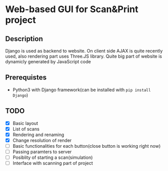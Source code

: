 Web-based GUI for Scan&Print project
===

Description
---

Django is used as backend to website.
On client side AJAX is quite recently used, also rendering part uses Three.JS library.
Quite big part of website is dynamicly generated by JavaScript code

Prerequistes
---

* Python3 with Django framework(can be installed with `pip install Django`)

TODO
---

* [x] Basic layout
* [x] List of scans
* [x] Rendering and renaming
* [x] Change resolution of render
* [ ] Basic functionalities for each button(close button is working right now)
* [ ] Passing paramters to server
* [ ] Posiblity of starting a scan(simulation)
* [ ] Interface with scanning part of project